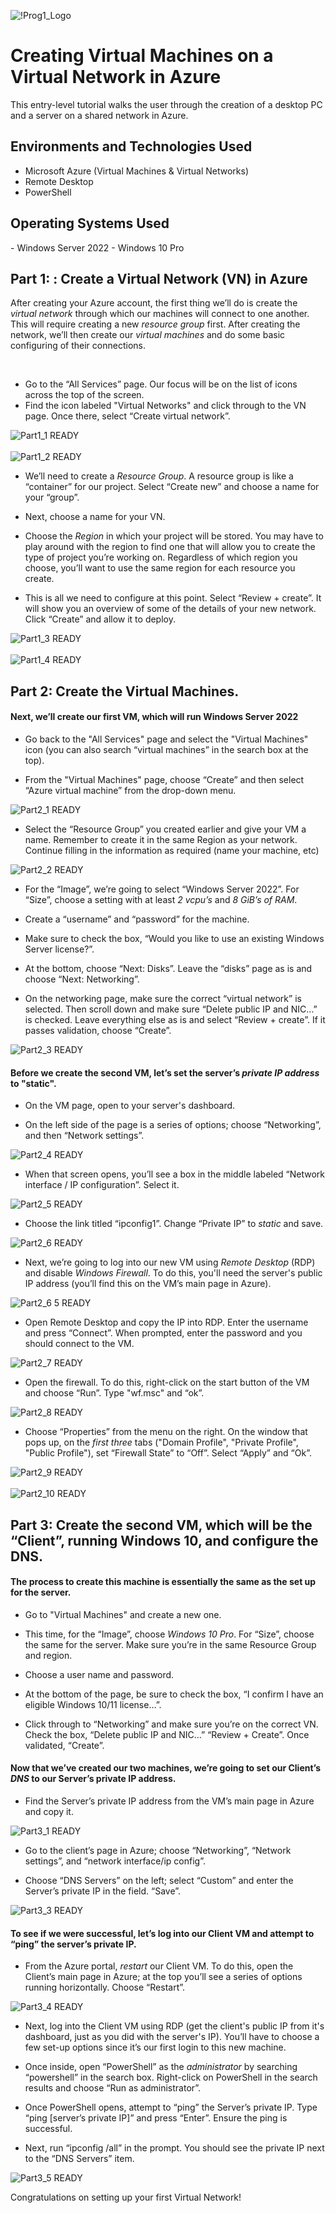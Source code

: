 ![!Prog1_Logo](https://github.com/user-attachments/assets/a15cebc9-8570-4605-af75-08d7ca8c8dd8)

<p align="center">

</p>

<h1>Creating Virtual Machines on a Virtual Network in Azure</h1>

This entry-level tutorial walks the user through the creation of a desktop PC and a server on a shared network in Azure. <br />

<h2>Environments and Technologies Used</h2>

- Microsoft Azure (Virtual Machines & Virtual Networks)
- Remote Desktop
- PowerShell 


<h2>Operating Systems Used </h2>
- Windows Server 2022
- Windows 10 Pro
</br>

<h2>Part 1: : Create a Virtual Network (VN) in Azure </h2>

<p>After creating your Azure account, the first thing we’ll do is create the <i>virtual network</i> through which our machines will connect to one another. This will require creating a new <i>resource group</i> first. After creating the network, we’ll then create our <i>virtual machines</i> and do some basic configuring of their connections. </p>
</br>

- Go to the “All Services” page. Our focus will be on the list of icons across the top of the screen. 
- Find the icon labeled "Virtual Networks" and click through to the VN page. Once there, select “Create virtual network”.

![Part1_1 READY](https://github.com/user-attachments/assets/8b16b420-be97-4364-8a22-13ebd6854fd8)
</br> </br> 
![Part1_2 READY](https://github.com/user-attachments/assets/218f3016-c4f2-46c6-a60b-0ac39f032c6c)

- We’ll need to create a <i>Resource Group</i>. A resource group is like a “container” for our project. Select “Create new” and choose a name for your “group”. 

- Next, choose a name for your VN. 

- Choose the <i>Region</i> in which your project will be stored. You may have to play around with the region to find one that will allow you to create the type of project you’re working on. Regardless of which region you choose, you’ll want to use the same region for each resource you create.

- This is all we need to configure at this point. Select “Review + create”. It will show you an overview of some of the details of your new network. Click “Create” and allow it to deploy.

![Part1_3 READY](https://github.com/user-attachments/assets/b513224b-56d5-4b3e-9bb2-50622c2a7a55)
</br> </br> 
![Part1_4 READY](https://github.com/user-attachments/assets/373bfeca-c492-44fb-8ac5-1611fbe23e6e)
</br>

<h2>Part 2: Create the Virtual Machines. </h2>

<h4>Next, we’ll create our first VM, which will run Windows Server 2022</h4>

- Go back to the "All Services" page and select the "Virtual Machines" icon (you can also search “virtual machines” in the search box at the top). 

- From the "Virtual Machines" page, choose “Create” and then select “Azure virtual machine” from the drop-down menu. 

![Part2_1 READY](https://github.com/user-attachments/assets/006d1936-0c1d-4143-ac4d-d5347f1456d1)

- Select the “Resource Group” you created earlier and give your VM a name. Remember to create it in the same Region as your network. Continue filling in the information as required (name your machine, etc)

![Part2_2 READY](https://github.com/user-attachments/assets/6b1caae5-03db-449c-b208-1bdad5cde440)

- For the “Image”, we’re going to select “Windows Server 2022”. For “Size”, choose a setting with at least <i>2 vcpu’s</i> and <i>8 GiB’s of RAM</i>. 

- Create a “username” and “password” for the machine. 

- Make sure to check the box, “Would you like to use an existing Windows Server license?”.
  
- At the bottom, choose “Next: Disks”. Leave the “disks” page as is and choose “Next: Networking”.

- On the networking page, make sure the correct “virtual network” is selected. Then scroll down and make sure “Delete public IP and NIC…” is checked. Leave everything else as is and select “Review + create”. 
If it passes validation, choose “Create”.

![Part2_3 READY](https://github.com/user-attachments/assets/cd95bc79-f471-4388-aa3f-1a3793a0596c)

<h4>Before we create the second VM, let’s set the server’s <i>private IP address</i> to "static".</h4>

- On the VM page, open to your server's dashboard.

- On the left side of the page is a series of options; choose “Networking”, and then “Network settings”.

![Part2_4 READY](https://github.com/user-attachments/assets/de186dc6-eb1c-499c-891a-0f0e7d976023)

- When that screen opens, you’ll see a box in the middle labeled “Network interface / IP configuration”. Select it.

![Part2_5 READY](https://github.com/user-attachments/assets/a1211e80-402d-4f41-906e-89b536401dae)

- Choose the link titled “ipconfig1”. Change “Private IP” to <i>static</i> and save.

![Part2_6 READY](https://github.com/user-attachments/assets/7ba1218b-b1e3-4d0b-a69f-1bdfda56dedc)

- Next, we’re going to log into our new VM using <i>Remote Desktop</i> (RDP) and disable <i>Windows Firewall</i>. To do this, you'll need the server's public IP address (you’ll find this on the VM’s main page in Azure). 

![Part2_6 5 READY](https://github.com/user-attachments/assets/792e502c-74ba-451c-a971-aa46357e1966)

- Open Remote Desktop and copy the IP into RDP. Enter the username and press “Connect”. When prompted, enter the password and you should connect to the VM. 

![Part2_7 READY](https://github.com/user-attachments/assets/bb65ea65-3c5a-4971-8d7e-c86ca4818a99)


- Open the firewall. To do this, right-click on the start button of the VM and choose “Run”. Type "wf.msc" and “ok”. 

![Part2_8 READY](https://github.com/user-attachments/assets/f64c7c68-0d11-42a6-ac49-53a165c93cae)

- Choose “Properties” from the menu on the right. On the window that pops up, on the <i>first three</i> tabs ("Domain Profile", "Private Profile", "Public Profile"), set “Firewall State” to “Off”. Select “Apply” and “Ok”.

![Part2_9 READY](https://github.com/user-attachments/assets/7cb2761e-6fb7-473c-82b1-cd9da33a8b4d)
</br></br>
![Part2_10 READY](https://github.com/user-attachments/assets/5146c94a-57fb-43ed-af3c-cdcd10549500)


<h2>Part 3: Create the second VM, which will be the “Client”, running Windows 10, and configure the DNS.</h2>

<h4>The process to create this machine is essentially the same as the set up for the server. </h4>

- Go to "Virtual Machines" and create a new one.

- This time, for the “Image”, choose <i>Windows 10 Pro</i>. For “Size”, choose the same for the server. Make sure you’re in the same Resource Group and region. 

-	Choose a user name and password.
  
- At the bottom of the page, be sure to check the box, “I confirm I have an eligible Windows 10/11 license…”. 

- Click through to “Networking” and make sure you’re on the correct VN. Check the box, “Delete public IP and NIC…” “Review + Create”. Once validated, “Create”. 

<h4>Now that we’ve created our two machines, we’re going to set our Client’s <i>DNS</i> to our Server’s private IP address.</h4>

- Find the Server’s private IP address from the VM’s main page in Azure and copy it. 

![Part3_1 READY](https://github.com/user-attachments/assets/8a94589c-e97a-4531-8692-b61b763e3e30)

- Go to the client’s page in Azure; choose “Networking”, “Network settings”, and “network interface/ip config”.

- Choose “DNS Servers” on the left; select “Custom” and enter the Server’s private IP in the field. “Save”.

![Part3_3 READY](https://github.com/user-attachments/assets/5a1bc96a-41a0-413e-acaa-3722a04b12ee)

<h4>To see if we were successful, let’s log into our Client VM and attempt to “ping” the server’s private IP. </h4>

- From the Azure portal, <i>restart</i> our Client VM. To do this, open the Client’s main page in Azure; at the top you’ll see a series of options running horizontally. Choose “Restart”. 

![Part3_4 READY](https://github.com/user-attachments/assets/ed367d09-d5a9-4643-a0fe-9cd51aeb309d)

- Next, log into the Client VM using RDP (get the client's public IP from it's dashboard, just as you did with the server's IP). You’ll have to choose a few set-up options since it’s our first login to this new machine. 

- Once inside, open “PowerShell” as the <i>administrator</i> by searching “powershell” in the search box. Right-click on PowerShell in the search results and choose “Run as administrator”. 

- Once PowerShell opens, attempt to “ping” the Server’s private IP. Type “ping [server’s private IP]” and press “Enter”. Ensure the ping is successful. 

- Next, run “ipconfig /all” in the prompt. You should see the private IP next to the “DNS Servers” item. 

![Part3_5 READY](https://github.com/user-attachments/assets/e4f34912-a3b6-4518-a802-cf1a793c891b)

<p><b></b>Congratulations on setting up your first Virtual Network!</b></p>

<br />
